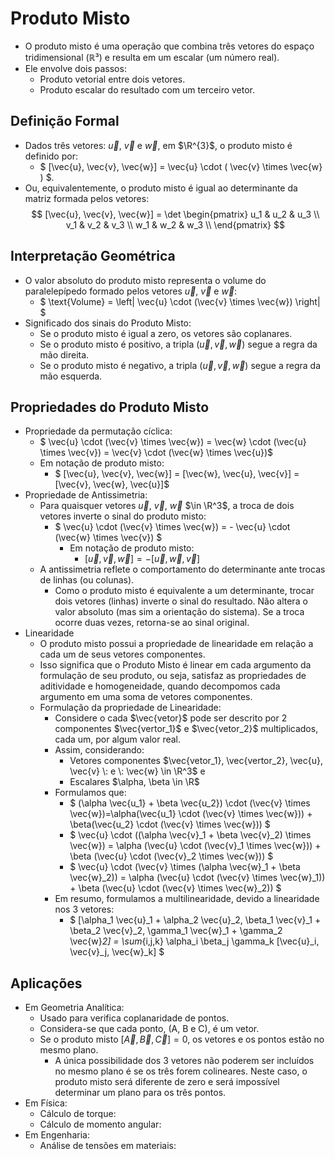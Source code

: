 # Produto Misto
- O produto misto é uma operação que combina três vetores do espaço tridimensional (ℝ³) e resulta em um escalar (um número real).
- Ele envolve dois passos:
    - Produto vetorial entre dois vetores.
    - Produto escalar do resultado com um terceiro vetor.

## Definição Formal
- Dados três vetores: $\vec{u}$, $\vec{v}$ e $\vec{w}$, em $\R^{3}$, o produto misto é definido por:  
    - $ [\vec{u}, \vec{v}, \vec{w}]  = \vec{u} \cdot ( \vec{v} \times \vec{w} ) $.  
- Ou, equivalentemente, o produto misto é igual ao determinante da matriz formada pelos vetores:
$$
[\vec{u}, \vec{v}, \vec{w}] = \det \begin{pmatrix}
u_1 & u_2 & u_3 \\
v_1 & v_2 & v_3 \\
w_1 & w_2 & w_3 \\
\end{pmatrix}
$$

## Interpretação Geométrica
- O valor absoluto do produto misto representa o volume do paralelepípedo formado pelos vetores $\vec{u}$, $\vec{v}$ e $\vec{w}$:
    - $ \text{Volume} = \left| \vec{u} \cdot (\vec{v} \times \vec{w}) \right| $
- Significado dos sinais do Produto Misto:
    - Se o produto misto é igual a zero, os vetores são coplanares.
    - Se o produto misto é positivo, a tripla $(\vec{u}, \vec{v}, \vec{w})$ segue a regra da mão direita.
    - Se o produto misto é negativo, a tripla $(\vec{u}, \vec{v}, \vec{w})$ segue a regra da mão esquerda.

## Propriedades do Produto Misto
- Propriedade da permutação cíclica:
    - $ \vec{u} \cdot (\vec{v} \times \vec{w}) = \vec{w} \cdot (\vec{u} \times \vec{v}) = \vec{v} \cdot (\vec{w} \times \vec{u})$
    - Em notação de produto misto:
        - $ [\vec{u}, \vec{v}, \vec{w}] = [\vec{w}, \vec{u}, \vec{v}] = [\vec{v}, \vec{w}, \vec{u}]$
- Propriedade de Antissimetria:
    - Para quaisquer vetores $\vec{u}$, $\vec{v}$, $\vec{w}$ $\in \R^3$, a troca de dois vetores inverte o sinal do produto misto:
        - $ \vec{u} \cdot (\vec{v} \times \vec{w}) = - \vec{u} \cdot (\vec{w} \times \vec{v}) $
            - Em notação de produto misto:
                - $[\vec{u}, \vec{v}, \vec{w}] = -[\vec{u}, \vec{w}, \vec{v}]$
    - A antissimetria reflete o comportamento do determinante ante trocas de linhas (ou colunas).
        - Como o produto misto é equivalente a um determinante, trocar dois vetores (linhas) inverte o sinal do resultado. Não altera o valor absoluto (mas sim a orientação do sistema). Se a troca ocorre duas vezes, retorna-se ao sinal original. 
- Linearidade
    - O produto misto possui a propriedade de linearidade em relação a cada um de seus vetores componentes.
    - Isso significa que o Produto Misto é linear em cada argumento da formulação de seu produto, ou seja, satisfaz as propriedades de aditividade e homogeneidade, quando decompomos cada argumento em uma soma de vetores componentes.
    - Formulação da propriedade de Linearidade:
        - Considere o cada $\vec{vetor}$ pode ser descrito por 2 componentes $\vec{vertor_1}$ e $\vec{vetor_2}$ multiplicados, cada um, por algum valor real.
        - Assim, considerando:
            - Vetores componentes $\vec{vetor_1}, \vec{vertor_2}, \vec{u}, \vec{v} \: e \: \vec{w} \in \R^3$ e
            - Escalares $\alpha, \beta \in \R$
        - Formulamos que:
            - $ (\alpha \vec{u_1} + \beta \vec{u_2}) \cdot (\vec{v} \times \vec{w})=\alpha(\vec{u_1} \cdot (\vec{v} \times \vec{w})) + \beta(\vec{u_2} \cdot (\vec{v} \times \vec{w})) $
            - $ \vec{u} \cdot ((\alpha \vec{v}_1 + \beta \vec{v}_2) \times \vec{w}) = \alpha (\vec{u} \cdot (\vec{v}_1 \times \vec{w})) + \beta (\vec{u} \cdot (\vec{v}_2 \times \vec{w})) $
            - $ \vec{u} \cdot (\vec{v} \times (\alpha \vec{w}_1 + \beta \vec{w}_2)) = \alpha (\vec{u} \cdot (\vec{v} \times \vec{w}_1)) + \beta (\vec{u} \cdot (\vec{v} \times \vec{w}_2)) $
        - Em resumo, formulamos a multilinearidade, devido a linearidade nos 3 vetores:
            - $ [\alpha_1 \vec{u}_1 + \alpha_2 \vec{u}_2, \beta_1 \vec{v}_1 + \beta_2 \vec{v}_2, \gamma_1 \vec{w}_1 + \gamma_2 \vec{w}_2] = \sum_{i,j,k} \alpha_i \beta_j \gamma_k [\vec{u}_i, \vec{v}_j, \vec{w}_k] $


## Aplicações
- Em Geometria Analítica:
    - Usado para verifica coplanaridade de pontos.
    - Considera-se que cada ponto, (A, B e C), é um vetor.
    - Se o produto misto $[\vec{A}, \vec{B}, \vec{C}] = 0$, os vetores e os pontos estão no mesmo plano.
        - A única possibilidade dos 3 vetores não poderem ser incluídos no mesmo plano é se os três forem colineares. Neste caso, o produto misto será diferente de zero e será impossível determinar um plano para os três pontos.
- Em Física:
    - Cálculo de torque:
    - Cálculo de momento angular:
- Em Engenharia:
    - Análise de tensões em materiais:
